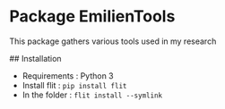 # Package EmilienTools

This package gathers various tools used in my research

## Installation

  - Requirements : Python 3
  - Install flit : `pip install flit`
  - In the folder : `flit install --symlink` 
